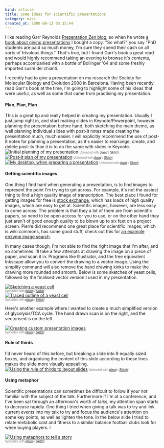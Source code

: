 ```yaml
--- 
kind: article
title: Some ideas for scientific presentations
category: misc
created_at: 2008-08-12 03:15:44
---
```

I like reading Garr Reynolds <a href="http://www.presentationzen.com/">Prezentation Zen blog</a>, so when he wrote <a href="http://www.amazon.com/gp/product/0321525655/">a book about giving presentations</a> I bought a copy. "So what?" you say "PhD students are paid so much money, I'm sure they spend their cash on all sorts of frivolous things." That's true, but I found Garr's book a great read and would highly recommend taking an evening to browse it's contents, perhaps accompanied with a bottle of Bollinger '64 and some freshly imported sushi del chianti.

I recently had to give a presentation on my research the Society for Molecular Biology and Evolution 2008 in Barcelona. Having been recently read Garr's book at the time, I'm going to highlight some of his ideas that were useful, as well as some that came from practising my presentation.
<h4>Plan, Plan, Plan</h4>
This is a great tip and really helped in creating my presentation. Usually I just jump right in, and start making slides in Keynote/Powerpoint, however planning the presentation before hand, both sketching the main theme, as well planning individual slides with post-it notes made creating the presentation much, much easier. I will explicitly recommend the use of post-it notes for planning a presentation, as it's easier to rearrange, create, and delete post-its than it is to do the same with slides in Keynote.
<div class="thumbnail"><a href="http://skitch.com/michaelbarton/tdpd/initial-planning-of-my-presentation"><img src="http://img.skitch.com/20080717-g5wmbxsedxgswf299ed1mutw92.preview.jpg" alt="Initial planning of my presentation" /></a>
<span style="font-size: 10px; font-family: Lucida Grande,Trebuchet,sans-serif,Helvetica,Arial; color: #808080;">Uploaded with <a href="http://plasq.com/">plasq</a>'s <a href="http://skitch.com">Skitch</a>!</span></div>
<div class="thumbnail"><a href="http://skitch.com/michaelbarton/tdch/post-it-plan-of-my-presentation"><img src="http://img.skitch.com/20080717-mfgehad271mih18b363pfnp9cj.preview.jpg" alt="Post-it plan of my presentation" /></a>
<span style="font-size: 10px; font-family: Lucida Grande,Trebuchet,sans-serif,Helvetica,Arial; color: #808080;">Uploaded with <a href="http://plasq.com/">plasq</a>'s <a href="http://skitch.com">Skitch</a>!</span></div>
<div class="thumbnail"><a href="http://skitch.com/michaelbarton/tdca/my-desktop-when-preparing-a-presentation"><img src="http://img.skitch.com/20080717-bwcmmsp7pjts87dhpk4h86ua7w.preview.jpg" alt="My desktop, when preparing a presentation" /></a>
<span style="font-size: 10px; font-family: Lucida Grande,Trebuchet,sans-serif,Helvetica,Arial; color: #808080;">Uploaded with <a href="http://plasq.com/">plasq</a>'s <a href="http://skitch.com">Skitch</a>!</span></div>

<h4>Getting scientific images</h4>

One thing I find hard when generating a presentation, is to find images to represent the point I'm trying to get across. For example, it's not the easiest thing to find a high quality image of transcription. The best place I found for getting images for free is <a href="http://www.sxc.hu">stock exchange</a>, which has loads of high quality images, which are easy to get at. Scientific images, however, are less easy to come across. The problem is that they a lot of them are from scientific papers, so need to be open access for you to use, or on the other hand they just aren't of good enough quality to be blown up to six feet on a project screen. Pierre did recommend one great place for scientific images, which is  wiki commons, has some good stuff, check out this for <a href="http://commons.wikimedia.org/wiki/Special:Search?search=enzyme">an example enzyme image search</a>. 

In many cases though, I'm not able to find the right image that I'm after, and so sometimes I'll take a few attempts at drawing the image on a piece of paper, and scan it in. Programs like Illustrator, and the free equivalent Inkscape allow you to convert the drawing to a vector image. Using the simplify command will also remove the hand drawing kinks to make the drawing more rounded and smooth. Below is some sketches of yeast cells, followed by the finalised vector version I used in my presentation. 

<div class="thumbnail"><a href="http://skitch.com/michaelbarton/tdp9/sketching-a-yeast-cell"><img src="http://img.skitch.com/20080812-bnpg9mhtiq6gpsjpeqddk9y7t3.preview.jpg" alt="Sketching a yeast cell" /></a><br /><span style="font-family: Lucida Grande, Trebuchet, sans-serif, Helvetica, Arial; font-size: 10px; color: #808080">Uploaded with <a href="http://plasq.com/">plasq</a>'s <a href="http://skitch.com">Skitch</a>!</span></div>

<div class="thumbnail"><a href="http://skitch.com/michaelbarton/tdc9/traced-outline-of-a-yeast-cell"><img src="http://img.skitch.com/20080812-c68j4y2x8i9ycxw1pmdpn115rp.preview.jpg" alt="Traced outline of a yeast cell" /></a><br /><span style="font-family: Lucida Grande, Trebuchet, sans-serif, Helvetica, Arial; font-size: 10px; color: #808080">Uploaded with <a href="http://plasq.com/">plasq</a>'s <a href="http://skitch.com">Skitch</a>!</span></div>

Here's another example where I wanted to create a much simplified version of glycolysis/TCA cycle. The hand drawn scan is on the right, and the vectorised is on the left.


<div class="thumbnail"><a href="http://skitch.com/michaelbarton/tdp1/creating-custom-presentation-images"><img src="http://img.skitch.com/20080812-qaensdgniny9kq54wmtt72wpia.preview.jpg" alt="Creating custom presentation images" /></a><br /><span style="font-family: Lucida Grande, Trebuchet, sans-serif, Helvetica, Arial; font-size: 10px; color: #808080">Uploaded with <a href="http://plasq.com/">plasq</a>'s <a href="http://skitch.com">Skitch</a>!</span></div>

<h4>Rule of thirds</h4>
I'd never heard of this before, but breaking a slide into 9 equally sized boxes, and organising the content of this slide according to these lines makes the slide more visually appealling.

<div class="thumbnail"><a href="http://skitch.com/michaelbarton/tdpw/using-the-rule-of-thirds-to-layout-slides"><img src="http://img.skitch.com/20080717-kccubwwx7a23a438sq89mqe4mk.preview.jpg" alt="Using the rule of thirds to layout slides" /></a>
<span style="font-size: 10px; font-family: Lucida Grande,Trebuchet,sans-serif,Helvetica,Arial; color: #808080;">Uploaded with <a href="http://plasq.com/">plasq</a>'s <a href="http://skitch.com">Skitch</a>!</span></div>

<h4>Using metaphor</h4>

Scientific presentations can sometimes be difficult to follow if your not familiar with the subject of the talk. Furthermore if I'm at a conference, and I've been sat through an afternoon's worth of talks, my attention span starts to decrease rapidly. One thing I tried when giving a talk was to try and link current events into my talk to try and focus the audience's attention on some key points, as well as lighten the tone. In the below slide I tried to relate metabolic cost and fitness to a similar balance football clubs look for when buying players. I

<div class="thumbnail"><a href="http://skitch.com/michaelbarton/tdpr/using-metaphors-to-tell-a-story"><img src="http://img.skitch.com/20080812-q579i34psyhkryjmgri6pbjkg8.preview.jpg" alt="Using metaphors to tell a story" /></a><br /><span style="font-family: Lucida Grande, Trebuchet, sans-serif, Helvetica, Arial; font-size: 10px; color: #808080">Uploaded with <a href="http://plasq.com/">plasq</a>'s <a href="http://skitch.com">Skitch</a>!</span></div>

